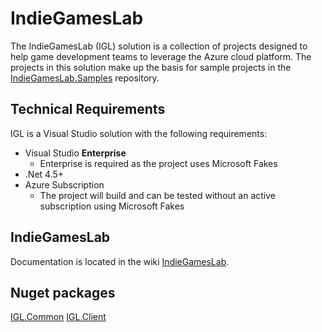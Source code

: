 # IndieGamesLab
The IndieGamesLab (IGL) solution is a collection of projects designed to help game development teams to leverage the Azure cloud platform.  The projects in this solution make up the basis for sample projects in the [IndieGamesLab.Samples](https://github.com/spikesoftware/IndieGamesLab-Samples) repository.

## Technical Requirements
IGL is a Visual Studio solution with the following requirements:
* Visual Studio **Enterprise**
  * Enterprise is required as the project uses Microsoft Fakes
* .Net 4.5+
* Azure Subscription
  * The project will build and can be tested without an active subscription using Microsoft Fakes

## IndieGamesLab
Documentation is located in the wiki [IndieGamesLab](https://github.com/spikesoftware/IndieGamesLab/wiki).

## Nuget packages
[IGL.Common](https://www.nuget.org/packages/IGL.Common)
[IGL.Client](https://www.nuget.org/packages/IGL.Client)
